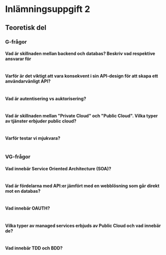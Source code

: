 # Inlämningsuppgift 2

## Teoretisk del

### G-frågor

#### Vad är skillnaden mellan backend och databas? Beskriv vad respektive ansvarar för
```

```

#### Varför är det viktigt att vara konsekvent i sin API-design för att skapa ett användarvänligt API?
```

```

#### Vad är autentisering vs auktorisering?
```

```

#### Vad är skillnaden mellan "Private Cloud" och "Public Cloud". Vilka typer av tjänster erbjuder public cloud?
```

```

#### Varför testar vi mjukvara?
```

```

### VG-frågor

#### Vad innebär Service Oriented Architecture (SOA)?
```

```

#### Vad är fördelarna med API:er jämfört med en webblösning som går direkt mot en databas?
```

```

#### Vad innebär OAUTH?
```

```

#### Vilka typer av managed services erbjuds av Public Cloud och vad innebär de?
```

```

#### Vad innebär TDD och BDD?
```

```

